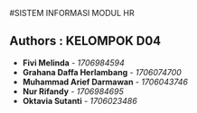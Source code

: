 #SISTEM INFORMASI MODUL HR
## Authors : KELOMPOK D04
* **Fivi Melinda** - *1706984594*
* **Grahana Daffa Herlambang** - *1706074700*
* **Muhammad Arief Darmawan** - *1706043746*
* **Nur Rifandy** - *1706984695*
* **Oktavia Sutanti** - *1706023486*
